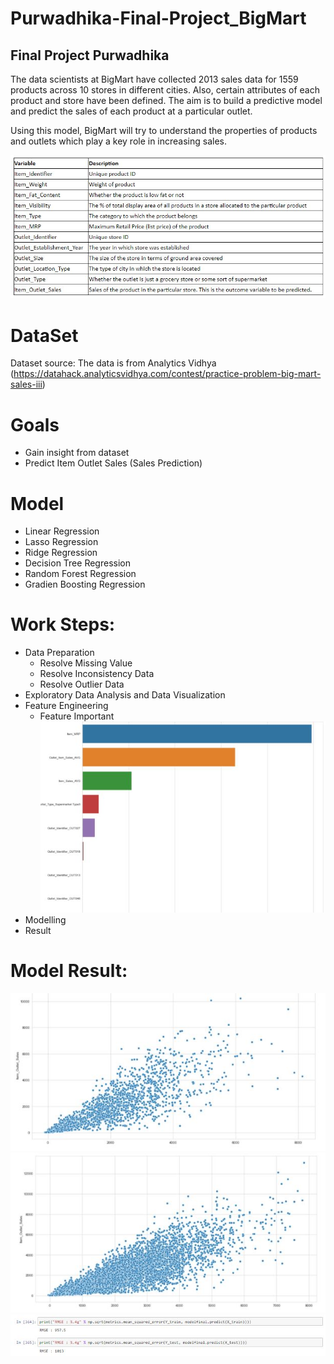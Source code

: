# Purwadhika-Final-Project_BigMart
Final Project Purwadhika
--------------------------------------
The data scientists at BigMart have collected 2013 sales data for 1559 products across 10 stores in different cities. Also, certain attributes of each product and store have been defined. The aim is to build a predictive model and predict the sales of each product at a particular outlet.

Using this model, BigMart will try to understand the properties of products and outlets which play a key role in increasing sales.

![alt text](https://github.com/aldowista/Purwadhika-Final-Project-BigMart/blob/main/BigMart_Legend.JPG?raw=true)


# DataSet 
Dataset source: The data is from Analytics Vidhya (https://datahack.analyticsvidhya.com/contest/practice-problem-big-mart-sales-iii)

# Goals
 - Gain insight from dataset
 - Predict Item Outlet Sales (Sales Prediction)

# Model
 - Linear Regression
 - Lasso Regression
 - Ridge Regression
 - Decision Tree Regression
 - Random Forest Regression
 - Gradien Boosting Regression
 
# Work Steps:
 - Data Preparation
    - Resolve Missing Value
    - Resolve Inconsistency Data
    - Resolve Outlier Data
 - Exploratory Data Analysis and Data Visualization
 - Feature Engineering 
    - Feature Important
 ![alt text](https://github.com/aldowista/Purwadhika-Final-Project-BigMart/blob/main/BigMart_Feature_Imp.JPG?raw=true)
 - Modelling
 - Result
 
 # Model Result:
  ![alt text](https://github.com/aldowista/Purwadhika-Final-Project-BigMart/blob/main/Result_1.JPG?raw=true)
  ![alt text](https://github.com/aldowista/Purwadhika-Final-Project-BigMart/blob/main/Result_2.JPG?raw=true)
  ![alt text](https://github.com/aldowista/Purwadhika-Final-Project-BigMart/blob/main/Result_3.JPG?raw=true)
 
 
